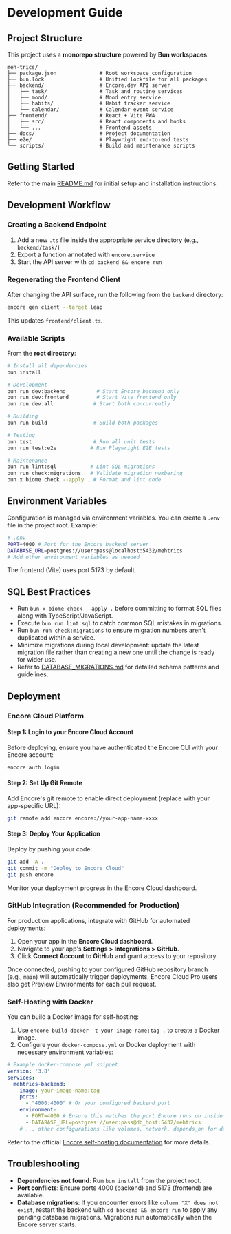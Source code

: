 # Development Guide

## Project Structure

This project uses a **monorepo structure** powered by **Bun workspaces**:

```
meh-trics/
├── package.json              # Root workspace configuration
├── bun.lock                  # Unified lockfile for all packages
├── backend/                  # Encore.dev API server
│   ├── task/                 # Task and routine services
│   ├── mood/                 # Mood entry service
│   ├── habits/               # Habit tracker service
│   └── calendar/             # Calendar event service
├── frontend/                 # React + Vite PWA
│   ├── src/                  # React components and hooks
│   └── ...                   # Frontend assets
├── docs/                     # Project documentation
├── e2e/                      # Playwright end-to-end tests
└── scripts/                  # Build and maintenance scripts
```

## Getting Started
Refer to the main [README.md](../README.md#getting-started) for initial setup and installation instructions.

## Development Workflow

### Creating a Backend Endpoint
1. Add a new `.ts` file inside the appropriate service directory (e.g., `backend/task/`)
2. Export a function annotated with `encore.service`
3. Start the API server with `cd backend && encore run`

### Regenerating the Frontend Client
After changing the API surface, run the following from the `backend` directory:
```bash
encore gen client --target leap
```
This updates `frontend/client.ts`.

### Available Scripts

From the **root directory**:

```bash
# Install all dependencies
bun install

# Development
bun run dev:backend          # Start Encore backend only
bun run dev:frontend         # Start Vite frontend only  
bun run dev:all             # Start both concurrently

# Building
bun run build               # Build both packages

# Testing
bun test                    # Run all unit tests
bun run test:e2e           # Run Playwright E2E tests

# Maintenance
bun run lint:sql           # Lint SQL migrations
bun run check:migrations   # Validate migration numbering
bun x biome check --apply . # Format and lint code
```

## Environment Variables

Configuration is managed via environment variables. You can create a `.env` file in the project root. Example:

```bash
# .env
PORT=4000 # Port for the Encore backend server
DATABASE_URL=postgres://user:pass@localhost:5432/mehtrics
# Add other environment variables as needed
```
The frontend (Vite) uses port 5173 by default.

## SQL Best Practices

- Run `bun x biome check --apply .` before committing to format SQL files along with TypeScript/JavaScript.
- Execute `bun run lint:sql` to catch common SQL mistakes in migrations.
- Run `bun run check:migrations` to ensure migration numbers aren't duplicated within a service.
- Minimize migrations during local development: update the latest migration file rather than creating a new one until the change is ready for wider use.
- Refer to [DATABASE_MIGRATIONS.md](DATABASE_MIGRATIONS.md) for detailed schema patterns and guidelines.

## Deployment

### Encore Cloud Platform

#### Step 1: Login to your Encore Cloud Account

Before deploying, ensure you have authenticated the Encore CLI with your Encore account:

```bash
encore auth login
```

#### Step 2: Set Up Git Remote

Add Encore's git remote to enable direct deployment (replace with your app-specific URL):

```bash
git remote add encore encore://your-app-name-xxxx
```

#### Step 3: Deploy Your Application

Deploy by pushing your code:

```bash
git add -A .
git commit -m "Deploy to Encore Cloud"
git push encore
```

Monitor your deployment progress in the Encore Cloud dashboard.

### GitHub Integration (Recommended for Production)

For production applications, integrate with GitHub for automated deployments:

1. Open your app in the **Encore Cloud dashboard**.
2. Navigate to your app's **Settings > Integrations > GitHub**.
3. Click **Connect Account to GitHub** and grant access to your repository.

Once connected, pushing to your configured GitHub repository branch (e.g., `main`) will automatically trigger deployments. Encore Cloud Pro users also get Preview Environments for each pull request.

### Self-Hosting with Docker
You can build a Docker image for self-hosting:
1. Use `encore build docker -t your-image-name:tag .` to create a Docker image.
2. Configure your `docker-compose.yml` or Docker deployment with necessary environment variables:

```yaml
# Example docker-compose.yml snippet
version: '3.8'
services:
  mehtrics-backend:
    image: your-image-name:tag
    ports:
      - "4000:4000" # Or your configured backend port
    environment:
      - PORT=4000 # Ensure this matches the port Encore runs on inside the container
      - DATABASE_URL=postgres://user:pass@db_host:5432/mehtrics
    # ... other configurations like volumes, network, depends_on for database
```
Refer to the official [Encore self-hosting documentation](https://encore.dev/docs/self-host/docker-build) for more details.

## Troubleshooting

- **Dependencies not found**: Run `bun install` from the project root.
- **Port conflicts**: Ensure ports 4000 (backend) and 5173 (frontend) are available.
- **Database migrations**: If you encounter errors like `column "X" does not exist`, restart the backend with `cd backend && encore run` to apply any pending database migrations. Migrations run automatically when the Encore server starts.
